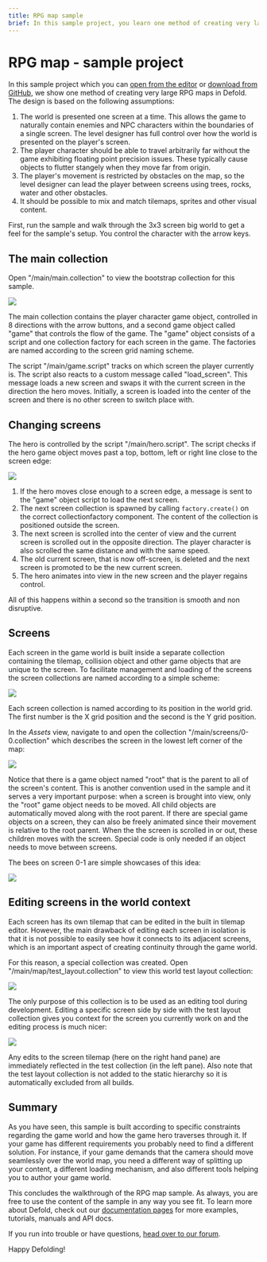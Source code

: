 ```yaml
---
title: RPG map sample
brief: In this sample project, you learn one method of creating very large RPG maps.
---
```

# RPG map - sample project

In this sample project which you can [open from the editor](/manuals/project-setup/) or [download from GitHub](https://github.com/defold/sample-rpgmap), we show one method of creating very large RPG maps in Defold. The design is based on the following assumptions:

1. The world is presented one screen at a time. This allows the game to naturally contain enemies and NPC characters within the boundaries of a single screen. The level designer has full control over how the world is presented on the player's screen.
2. The player character should be able to travel arbitrarily far without the game exhibiting floating point precision issues. These typically cause objects to flutter stangely when they move far from origin.
3. The player's movement is restricted by obstacles on the map, so the level designer can lead the player between screens using trees, rocks, water and other obstacles.
4. It should be possible to mix and match tilemaps, sprites and other visual content.

First, run the sample and walk through the 3x3 screen big world to get a feel for the sample's setup. You control the character with the arrow keys.

## The main collection

Open "/main/main.collection" to view the bootstrap collection for this sample.

![](images/rpgmap/main_collection.png)

The main collection contains the player character game object, controlled in 8 directions with the arrow buttons, and a second game object called "game" that controls the flow of the game. The "game" object consists of a script and one collection factory for each screen in the game. The factories are named according to the screen grid naming scheme.

The script "/main/game.script" tracks on which screen the player currently is. The script also reacts to a custom message called "load_screen". This message loads a new screen and swaps it with the current screen in the direction the hero moves. Initially, a screen is loaded into the center of the screen and there is no other screen to switch place with.

## Changing screens

The hero is controlled by the script "/main/hero.script". The script checks if the hero game object moves past a top, bottom, left or right line close to the screen edge:

![](images/rpgmap/change_screen.png)

1. If the hero moves close enough to a screen edge, a message is sent to the "game" object script to load the next screen.
2. The next screen collection is spawned by calling `factory.create()` on the correct collectionfactory component. The content of the collection is positioned outside the screen.
3. The next screen is scrolled into the center of view and the current screen is scrolled out in the opposite direction. The player character is also scrolled the same distance and with the same speed.
4. The old current screen, that is now off-screen, is deleted and the next screen is promoted to be the new current screen.
5. The hero animates into view in the new screen and the player regains control.

All of this happens within a second so the transition is smooth and non disruptive.

## Screens

Each screen in the game world is built inside a separate collection containing the tilemap, collision object and other game objects that are unique to the screen. To facilitate management and loading of the screens the screen collections are named according to a simple scheme:

![](images/rpgmap/screens.png)

Each screen collection is named according to its position in the world grid. The first number is the X grid position and the second is the Y grid position.

In the *Assets* view, navigate to and open the collection "/main/screens/0-0.collection" which describes the screen in the lowest left corner of the map:

![](images/rpgmap/screen_collection.png)

Notice that there is a game object named "root" that is the parent to all of the screen's content. This is another convention used in the sample and it serves a very important purpose: when a screen is brought into view, only the "root" game object needs to be moved. All child objects are automatically moved along with the root parent. If there are special game objects on a screen, they can also be freely animated since their movement is relative to the root parent. When the the screen is scrolled in or out, these children moves with the screen. Special code is only needed if an object needs to move between screens.

The bees on screen 0-1 are simple showcases of this idea:

![](images/rpgmap/bees.png)

## Editing screens in the world context

Each screen has its own tilemap that can be edited in the built in tilemap editor. However, the main drawback of editing each screen in isolation is that it is not possible to easily see how it connects to its adjacent screens, which is an important aspect of creating continuity through the game world.

For this reason, a special collection was created. Open "/main/map/test_layout.collection" to view this world test layout collection:

![](images/rpgmap/test_layout.png)

The only purpose of this collection is to be used as an editing tool during development. Editing a specific screen side by side with the test layout collection gives you context for the screen you currently work on and the editing process is much nicer:

![](images/rpgmap/side_by_side.png)

Any edits to the screen tilemap (here on the right hand pane) are immediately reflected in the test collection (in the left pane). Also note that the test layout collection is not added to the static hierarchy so it is automatically excluded from all builds.

## Summary

As you have seen, this sample is built according to specific constraints regarding the game world and how the game hero traverses through it. If your game has different requirements you probably need to find a different solution. For instance, if your game demands that the camera should move seamlessly over the world map, you need a different way of splitting up your content, a different loading mechanism, and also different tools helping you to author your game world.

This concludes the walkthrough of the RPG map sample. As always, you are free to use the content of the sample in any way you see fit. To learn more about Defold, check out our [documentation pages](https://defold.com/learn) for more examples, tutorials, manuals and API docs.

If you run into trouble or have questions, [head over to our forum](https://forum.defold.com/).

Happy Defolding!
